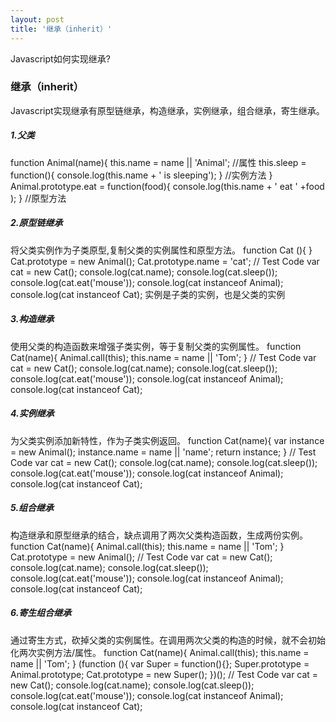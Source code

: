```yaml
---
layout: post
title: '继承（inherit）'
---
```

Javascript如何实现继承?
<!--break-->
### 继承（inherit）
Javascript实现继承有原型链继承，构造继承，实例继承，组合继承，寄生继承。
##### 1.父类 
function Animal(name){
	this.name = name || 'Animal'; //属性
	this.sleep = function(){
		console.log(this.name + ' is sleeping'); 
	} //实例方法
}
Animal.prototype.eat = function(food){
	console.log(this.name + ' eat ' +food );
} //原型方法
##### 2.原型链继承
将父类实例作为子类原型,复制父类的实例属性和原型方法。
function Cat (){
}
Cat.prototype = new Animal();
Cat.prototype.name = 'cat';
// Test Code
var cat = new Cat();
console.log(cat.name);
console.log(cat.sleep());
console.log(cat.eat('mouse'));
console.log(cat instanceof Animal);
console.log(cat instanceof Cat);
实例是子类的实例，也是父类的实例

##### 3.构造继承
使用父类的构造函数来增强子类实例，等于复制父类的实例属性。
function Cat(name){
	Animal.call(this);
	this.name = name || 'Tom';
}
// Test Code
var cat = new Cat();
console.log(cat.name);
console.log(cat.sleep());
console.log(cat.eat('mouse'));
console.log(cat instanceof Animal);
console.log(cat instanceof Cat);

##### 4.实例继承
为父类实例添加新特性，作为子类实例返回。
function Cat(name){
	var instance = new Animal();
	instance.name = name || 'name';
	return instance;
}
// Test Code
var cat = new Cat();
console.log(cat.name);
console.log(cat.sleep());
console.log(cat.eat('mouse'));
console.log(cat instanceof Animal);
console.log(cat instanceof Cat);

##### 5.组合继承
构造继承和原型继承的结合，缺点调用了两次父类构造函数，生成两份实例。
function Cat(name){
	Animal.call(this);
	this.name = name || 'Tom';
}
Cat.prototype = new Animal();
// Test Code
var cat = new Cat();
console.log(cat.name);
console.log(cat.sleep());
console.log(cat.eat('mouse'));
console.log(cat instanceof Animal);
console.log(cat instanceof Cat);

##### 6.寄生组合继承
通过寄生方式，砍掉父类的实例属性。在调用两次父类的构造的时候，就不会初始化两次实例方法/属性。
function Cat(name){
	Animal.call(this);
	this.name = name || 'Tom';
}
(function (){
	var Super = function(){};
	Super.prototype = Animal.prototype;
	Cat.prototype = new Super();
})();
// Test Code
var cat = new Cat();
console.log(cat.name);
console.log(cat.sleep());
console.log(cat.eat('mouse'));
console.log(cat instanceof Animal);
console.log(cat instanceof Cat);
